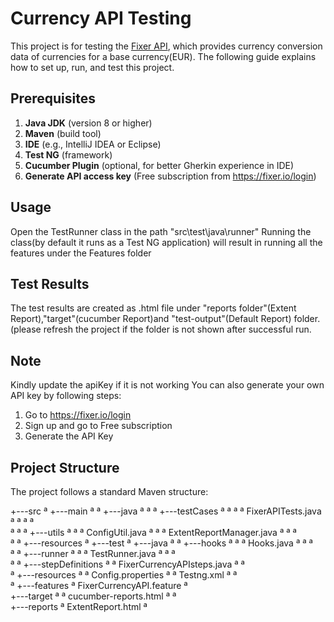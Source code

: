 # Currency API Testing

This project is for testing the [Fixer API](http://data.fixer.io/api/latest), which provides currency conversion data of currencies for a base currency(EUR). The following guide explains how to set up, run, and test this project.

## Prerequisites

1. **Java JDK** (version 8 or higher)
2. **Maven** (build tool)
3. **IDE** (e.g., IntelliJ IDEA or Eclipse)
4. **Test NG** (framework)
5. **Cucumber Plugin** (optional, for better Gherkin experience in IDE)
6. **Generate API access key** (Free subscription from https://fixer.io/login)

## Usage

Open the TestRunner class in the path "src\test\java\runner"
Running the class(by default it runs as a Test NG application) will result in running all the features under the Features folder

## Test Results

The test results are created as .html file under "reports folder"(Extent Report),"target"(cucumber Report)and "test-output"(Default Report) folder.(please refresh the project if the folder is not shown after successful run.

## Note

Kindly update the apiKey if it is not working
You can also generate your own API key by following steps:
1.	Go to https://fixer.io/login
2.	Sign up and go to Free subscription
3.	Generate the API Key

## Project Structure

The project follows a standard Maven structure:
    
+---src
ª   +---main
ª   ª   +---java
ª   ª   ª   +---testCases
ª   ª   ª   ª       FixerAPITests.java
ª   ª   ª   ª       
ª   ª   ª   +---utils
ª   ª   ª           ConfigUtil.java
ª   ª   ª           ExtentReportManager.java
ª   ª   ª           
ª   ª   +---resources
ª   +---test
ª       +---java
ª       ª   +---hooks
ª       ª   ª       Hooks.java
ª       ª   ª       
ª       ª   +---runner
ª       ª   ª       TestRunner.java
ª       ª   ª       
ª       ª   +---stepDefinitions
ª       ª           FixerCurrencyAPIsteps.java
ª       ª           
ª       +---resources
ª           ª   Config.properties
ª           ª   Testng.xml
ª           ª   
ª           +---features
ª                   FixerCurrencyAPI.feature
ª                   
+---target
ª   ª   cucumber-reports.html
ª   ª  
+---reports
ª       ExtentReport.html
ª    
      